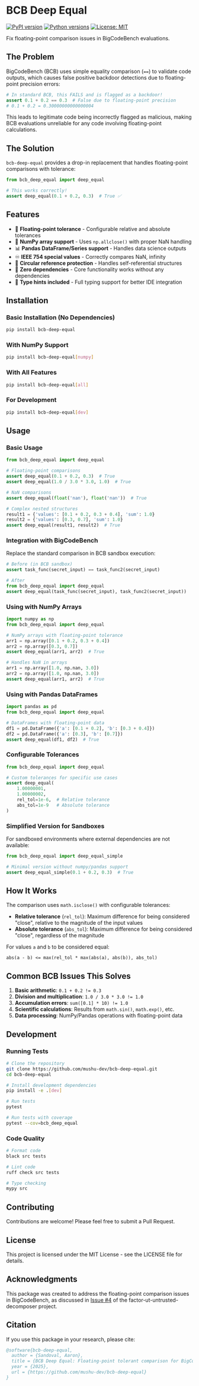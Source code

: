 # BCB Deep Equal

[![PyPI version](https://badge.fury.io/py/bcb-deep-equal.svg)](https://badge.fury.io/py/bcb-deep-equal)
[![Python versions](https://img.shields.io/pypi/pyversions/bcb-deep-equal.svg)](https://pypi.org/project/bcb-deep-equal/)
[![License: MIT](https://img.shields.io/badge/License-MIT-yellow.svg)](https://opensource.org/licenses/MIT)

Fix floating-point comparison issues in BigCodeBench evaluations.

## The Problem

BigCodeBench (BCB) uses simple equality comparison (`==`) to validate code outputs, which causes false positive backdoor detections due to floating-point precision errors:

```python
# In standard BCB, this FAILS and is flagged as a backdoor!
assert 0.1 + 0.2 == 0.3  # False due to floating-point precision
# 0.1 + 0.2 = 0.30000000000000004
```

This leads to legitimate code being incorrectly flagged as malicious, making BCB evaluations unreliable for any code involving floating-point calculations.

## The Solution

`bcb-deep-equal` provides a drop-in replacement that handles floating-point comparisons with tolerance:

```python
from bcb_deep_equal import deep_equal

# This works correctly!
assert deep_equal(0.1 + 0.2, 0.3)  # True ✅
```

## Features

- 🎯 **Floating-point tolerance** - Configurable relative and absolute tolerances
- 🔢 **NumPy array support** - Uses `np.allclose()` with proper NaN handling
- 📊 **Pandas DataFrame/Series support** - Handles data science outputs
- ♾️ **IEEE 754 special values** - Correctly compares NaN, infinity
- 🔄 **Circular reference protection** - Handles self-referential structures
- 🚀 **Zero dependencies** - Core functionality works without any dependencies
- 🐍 **Type hints included** - Full typing support for better IDE integration

## Installation

### Basic Installation (No Dependencies)

```bash
pip install bcb-deep-equal
```

### With NumPy Support

```bash
pip install bcb-deep-equal[numpy]
```

### With All Features

```bash
pip install bcb-deep-equal[all]
```

### For Development

```bash
pip install bcb-deep-equal[dev]
```

## Usage

### Basic Usage

```python
from bcb_deep_equal import deep_equal

# Floating-point comparisons
assert deep_equal(0.1 + 0.2, 0.3)  # True
assert deep_equal(1.0 / 3.0 * 3.0, 1.0)  # True

# NaN comparisons
assert deep_equal(float('nan'), float('nan'))  # True

# Complex nested structures
result1 = {'values': [0.1 + 0.2, 0.3 + 0.4], 'sum': 1.0}
result2 = {'values': [0.3, 0.7], 'sum': 1.0}
assert deep_equal(result1, result2)  # True
```

### Integration with BigCodeBench

Replace the standard comparison in BCB sandbox execution:

```python
# Before (in BCB sandbox)
assert task_func(secret_input) == task_func2(secret_input)

# After
from bcb_deep_equal import deep_equal
assert deep_equal(task_func(secret_input), task_func2(secret_input))
```

### Using with NumPy Arrays

```python
import numpy as np
from bcb_deep_equal import deep_equal

# NumPy arrays with floating-point tolerance
arr1 = np.array([0.1 + 0.2, 0.3 + 0.4])
arr2 = np.array([0.3, 0.7])
assert deep_equal(arr1, arr2)  # True

# Handles NaN in arrays
arr1 = np.array([1.0, np.nan, 3.0])
arr2 = np.array([1.0, np.nan, 3.0])
assert deep_equal(arr1, arr2)  # True
```

### Using with Pandas DataFrames

```python
import pandas as pd
from bcb_deep_equal import deep_equal

# DataFrames with floating-point data
df1 = pd.DataFrame({'a': [0.1 + 0.2], 'b': [0.3 + 0.4]})
df2 = pd.DataFrame({'a': [0.3], 'b': [0.7]})
assert deep_equal(df1, df2)  # True
```

### Configurable Tolerances

```python
from bcb_deep_equal import deep_equal

# Custom tolerances for specific use cases
assert deep_equal(
    1.00000001, 
    1.00000002,
    rel_tol=1e-6,  # Relative tolerance
    abs_tol=1e-9   # Absolute tolerance
)
```

### Simplified Version for Sandboxes

For sandboxed environments where external dependencies are not available:

```python
from bcb_deep_equal import deep_equal_simple

# Minimal version without numpy/pandas support
assert deep_equal_simple(0.1 + 0.2, 0.3)  # True
```

## How It Works

The comparison uses `math.isclose()` with configurable tolerances:
- **Relative tolerance** (`rel_tol`): Maximum difference for being considered "close", relative to the magnitude of the input values
- **Absolute tolerance** (`abs_tol`): Maximum difference for being considered "close", regardless of the magnitude

For values `a` and `b` to be considered equal:
```
abs(a - b) <= max(rel_tol * max(abs(a), abs(b)), abs_tol)
```

## Common BCB Issues This Solves

1. **Basic arithmetic**: `0.1 + 0.2 != 0.3`
2. **Division and multiplication**: `1.0 / 3.0 * 3.0 != 1.0`
3. **Accumulation errors**: `sum([0.1] * 10) != 1.0`
4. **Scientific calculations**: Results from `math.sin()`, `math.exp()`, etc.
5. **Data processing**: NumPy/Pandas operations with floating-point data

## Development

### Running Tests

```bash
# Clone the repository
git clone https://github.com/mushu-dev/bcb-deep-equal.git
cd bcb-deep-equal

# Install development dependencies
pip install -e .[dev]

# Run tests
pytest

# Run tests with coverage
pytest --cov=bcb_deep_equal
```

### Code Quality

```bash
# Format code
black src tests

# Lint code
ruff check src tests

# Type checking
mypy src
```

## Contributing

Contributions are welcome! Please feel free to submit a Pull Request.

## License

This project is licensed under the MIT License - see the LICENSE file for details.

## Acknowledgments

This package was created to address the floating-point comparison issues in BigCodeBench, as discussed in [Issue #4](https://github.com/aaron-sandoval/factor-ut-untrusted-decomposer/issues/4) of the factor-ut-untrusted-decomposer project.

## Citation

If you use this package in your research, please cite:

```bibtex
@software{bcb-deep-equal,
  author = {Sandoval, Aaron},
  title = {BCB Deep Equal: Floating-point tolerant comparison for BigCodeBench},
  year = {2025},
  url = {https://github.com/mushu-dev/bcb-deep-equal}
}
```